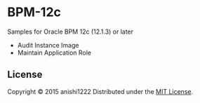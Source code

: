 # BPM-12c
Samples for Oracle BPM 12c (12.1.3) or later

* Audit Instance Image
* Maintain Application Role

License
----------
Copyright &copy; 2015 anishi1222
Distributed under the [MIT License][mit].  

[MIT]: http://www.opensource.org/licenses/mit-license.php
